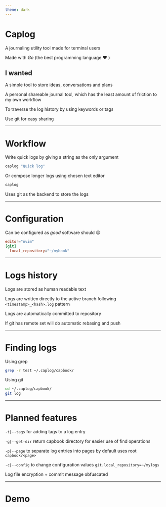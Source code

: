 ```yaml
---
theme: dark
---
```


# Caplog

A journaling utility tool made for terminal users

Made with _Go_ (the best programming language ❤️ )

## I wanted

A simple tool to store ideas, conversations and plans

A personal shareable journal tool, which has the least amount of 
friction to my own workflow

To traverse the log history by using keywords or tags

Use git for easy sharing

---

# Workflow

Write quick logs by giving a string as the only argument

```bash
caplog "Quick log"
```

Or compose longer logs using chosen text editor

```bash
caplog
```

Uses git as the backend to store the logs

---

# Configuration

Can be configured as _good_ software should 😉

```toml
editor="nvim"
[git]
  local_repository="~/mybook"
```
---

# Logs history

Logs are stored as human readable text

Logs are written directly to the active branch 
following `<timestamp>_<hash>.log` pattern

Logs are automatically committed to repository

If git has remote set will do automatic rebasing and push

---

# Finding logs

Using grep
```bash
grep -r test ~/.caplog/capbook/
```

Using git
```bash
cd ~/.caplog/capbook/
git log
```

---

# Planned features

`-t|--tags` for adding tags to a log entry

`-g|--get-dir` return capbook directory for easier use of find operations

`-p|--page` to separate log entries into pages by default uses root `capbook/<page>`

`-c|--config` to change configuration values `git.local_repository=~/mylogs`

Log file encryption + commit message obfuscated

---

# Demo
